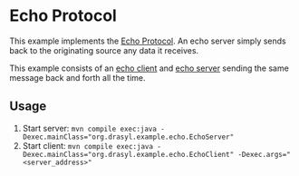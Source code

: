 # Echo Protocol

This example implements the [Echo Protocol](https://tools.ietf.org/html/rfc862). An echo server
simply sends back to the originating source any data it receives.

This example consists of an [echo client](EchoClient.java) and [echo server](EchoServer.java)
sending the same message back and forth all the time.

## Usage

1. Start server: `mvn compile exec:java -Dexec.mainClass="org.drasyl.example.echo.EchoServer"`
1. Start
   client: `mvn compile exec:java -Dexec.mainClass="org.drasyl.example.echo.EchoClient" -Dexec.args="<server_address>"`
